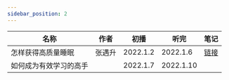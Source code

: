 ```yaml
---
sidebar_position: 2
---
```



| 名称 | 作者 | 初播 | 听完 | 笔记 |
| --- | --- | --- | --- | --- |
| 怎样获得高质量睡眠 | 张遇升 | 2022.1.2 | 2022.1.6 | [链接](../exercise/放松放射.md) |
| 如何成为有效学习的高手 |  | 2022.1.7 | 2022.1.10 |  | 
